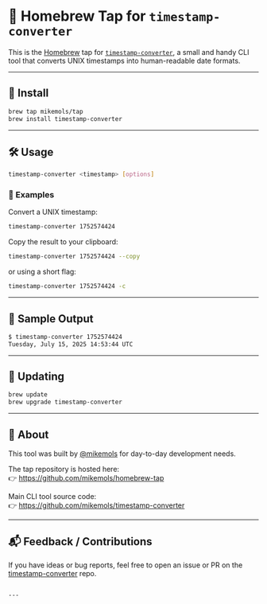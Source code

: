 # 🍺 Homebrew Tap for `timestamp-converter`

This is the [Homebrew](https://brew.sh/) tap for [`timestamp-converter`](https://github.com/mikemols/timestamp-converter), a small and handy CLI tool that converts UNIX timestamps into human-readable date formats.

---

## 🚀 Install

```bash
brew tap mikemols/tap
brew install timestamp-converter
```

---

## 🛠 Usage

```bash
timestamp-converter <timestamp> [options]
```

### 🔁 Examples

Convert a UNIX timestamp:

```bash
timestamp-converter 1752574424
```

Copy the result to your clipboard:

```bash
timestamp-converter 1752574424 --copy
```

or using a short flag:

```bash
timestamp-converter 1752574424 -c
```

---

## 🧪 Sample Output

```bash
$ timestamp-converter 1752574424
Tuesday, July 15, 2025 14:53:44 UTC
```

---

## 🔄 Updating

```bash
brew update
brew upgrade timestamp-converter
```

---

## 🧠 About

This tool was built by [@mikemols](https://github.com/mikemols) for day-to-day development needs.

The tap repository is hosted here:  
👉 https://github.com/mikemols/homebrew-tap

Main CLI tool source code:  
👉 https://github.com/mikemols/timestamp-converter

---

## 📬 Feedback / Contributions

If you have ideas or bug reports, feel free to open an issue or PR on the [timestamp-converter](https://github.com/mikemols/timestamp-converter) repo.
```

---

